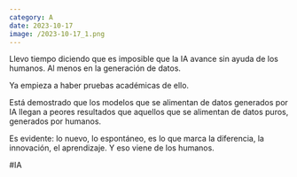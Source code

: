 ```yaml
--- 
category: A 
date: 2023-10-17 
image: /2023-10-17_1.png 
--- 
```


Llevo tiempo diciendo que es imposible que la IA avance sin ayuda de los humanos. Al menos en la generación de datos. 

Ya empieza a haber pruebas académicas de ello.

Está demostrado que los modelos que se alimentan de datos generados por IA llegan a peores resultados que aquellos que se alimentan de datos puros, generados por humanos. 

Es evidente: lo nuevo, lo espontáneo, es lo que marca la diferencia, la innovación, el aprendizaje. Y eso viene de los humanos. 

#IA